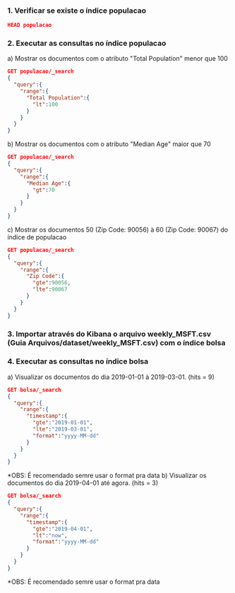 
### 1. Verificar se existe o índice populacao

```json
HEAD populacao
```

### 2. Executar as consultas no índice populacao

a) Mostrar os documentos com o atributo "Total Population" menor que 100

```json
GET populacao/_search
{
  "query":{
    "range":{
      "Total Population":{
        "lt":100
      }
    }
  }
}
```

b) Mostrar os documentos com o atributo "Median Age" maior que 70
```json
GET populacao/_search
{
  "query":{
    "range":{
      "Median Age":{
        "gt":70
      }
    }
  }
}
```
c) Mostrar os documentos 50 (Zip Code: 90056) à 60 (Zip Code: 90067) do índice de populacao

```json
GET populacao/_search
{
  "query":{
    "range":{
      "Zip Code":{
        "gte":90056,
        "lte":90067
      }
    }
  }
}
```
### 3. Importar através do Kibana o arquivo weekly_MSFT.csv (Guia Arquivos/dataset/weekly_MSFT.csv) com o índice bolsa

### 4. Executar as consultas no índice bolsa

a) Visualizar os documentos do dia 2019-01-01 à 2019-03-01. (hits = 9)


```json
GET bolsa/_search
{
  "query":{
    "range":{
      "timestamp":{
        "gte":"2019-01-01",
        "lte":"2019-03-01",
        "format":"yyyy-MM-dd"
      }
    }
  }
}
```
*OBS: É recomendado semre usar o format pra data
b) Visualizar os documentos do dia 2019-04-01 até agora. (hits = 3)
```json
GET bolsa/_search
{
  "query":{
    "range":{
      "timestamp":{
        "gte":"2019-04-01",
        "lt":"now",
        "format":"yyyy-MM-dd"
      }
    }
  }
}
```
*OBS: É recomendado semre usar o format pra data
